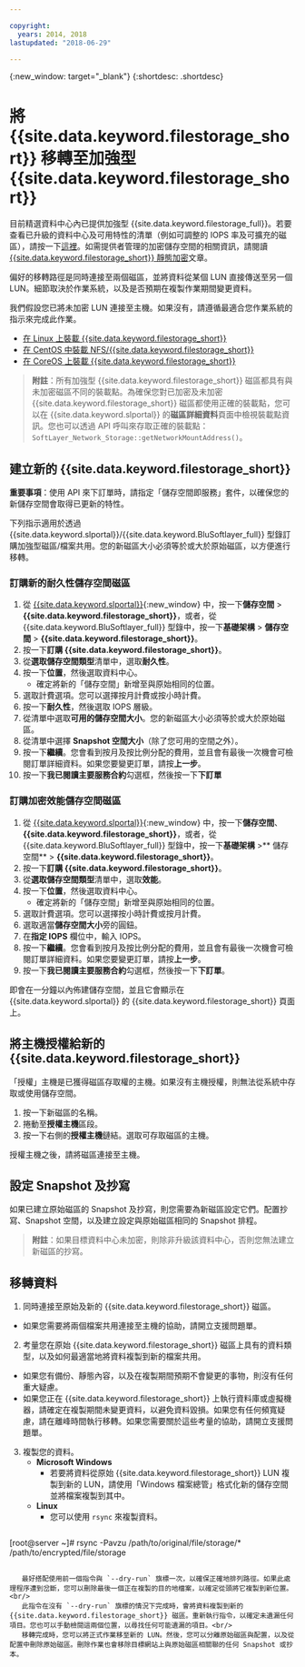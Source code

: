 ```yaml
---

copyright:
  years: 2014, 2018
lastupdated: "2018-06-29"

---
```

{:new_window: target="_blank"}
{:shortdesc: .shortdesc}
 
# 將 {{site.data.keyword.filestorage_short}} 移轉至加強型 {{site.data.keyword.filestorage_short}}

目前精選資料中心內已提供加強型 {{site.data.keyword.filestorage_full}}。若要查看已升級的資料中心及可用特性的清單（例如可調整的 IOPS 率及可擴充的磁區），請按一下[這裡](new-ibm-block-and-file-storage-location-and-features.html)。如需提供者管理的加密儲存空間的相關資訊，請閱讀 [{{site.data.keyword.filestorage_short}} 靜態加密](block-file-storage-encryption-rest.html)文章。

偏好的移轉路徑是同時連接至兩個磁區，並將資料從某個 LUN 直接傳送至另一個 LUN。細節取決於作業系統，以及是否預期在複製作業期間變更資料。 

我們假設您已將未加密 LUN 連接至主機。如果沒有，請遵循最適合您作業系統的指示來完成此作業。

- [在 Linux 上裝載 {{site.data.keyword.filestorage_short}}](accessing-file-storage-linux.html)
- [在 CentOS 中裝載 NFS/{{site.data.keyword.filestorage_short}}](mounting-nsf-file-storage.html)
- [在 CoreOS 上裝載 {{site.data.keyword.filestorage_short}}](mounting-storage-coreos.html)

>**附註**：所有加強型 {{site.data.keyword.filestorage_short}} 磁區都具有與未加密磁區不同的裝載點。為確保您對已加密及未加密 {{site.data.keyword.filestorage_short}} 磁區都使用正確的裝載點，您可以在 {{site.data.keyword.slportal}} 的**磁區詳細資料**頁面中檢視裝載點資訊。您也可以透過 API 呼叫來存取正確的裝載點：`SoftLayer_Network_Storage::getNetworkMountAddress()`。


## 建立新的 {{site.data.keyword.filestorage_short}}

**重要事項**：使用 API 來下訂單時，請指定「儲存空間即服務」套件，以確保您的新儲存空間會取得已更新的特性。

下列指示適用於透過 {{site.data.keyword.slportal}}/{{site.data.keyword.BluSoftlayer_full}} 型錄訂購加強型磁區/檔案共用。您的新磁區大小必須等於或大於原始磁區，以方便進行移轉。

### 訂購新的耐久性儲存空間磁區

1. 從 [{{site.data.keyword.slportal}}](https://control.softlayer.com/){:new_window} 中，按一下**儲存空間** > **{{site.data.keyword.filestorage_short}}**，或者，從 {{site.data.keyword.BluSoftlayer_full}} 型錄中，按一下**基礎架構** > **儲存空間** > **{{site.data.keyword.filestorage_short}}**。
2. 按一下**訂購 {{site.data.keyword.filestorage_short}}**。 
3. 從**選取儲存空間類型**清單中，選取**耐久性**。
4. 按一下**位置**，然後選取資料中心。
   - 確定將新的「儲存空間」新增至與原始相同的位置。
5. 選取計費選項。您可以選擇按月計費或按小時計費。
6. 按一下**耐久性**，然後選取 IOPS 層級。
6. 從清單中選取**可用的儲存空間大小**。您的新磁區大小必須等於或大於原始磁區。
7. 從清單中選擇 **Snapshot 空間大小**（除了您可用的空間之外）。
8. 按一下**繼續**。您會看到按月及按比例分配的費用，並且會有最後一次機會可檢閱訂單詳細資料。如果您要變更訂單，請按**上一步**。
9. 按一下**我已閱讀主要服務合約**勾選框，然後按一下**下訂單**
 
### 訂購加密效能儲存空間磁區

1. 從 [{{site.data.keyword.slportal}}](https://control.softlayer.com/){:new_window} 中，按一下**儲存空間**、**{{site.data.keyword.filestorage_short}}**，或者，從 {{site.data.keyword.BluSoftlayer_full}} 型錄中，按一下**基礎架構** >** 儲存空間** > **{{site.data.keyword.filestorage_short}}**。
2. 按一下**訂購 {{site.data.keyword.filestorage_short}}**。 
3. 從**選取儲存空間類型**清單中，選取**效能**。
4. 按一下**位置**，然後選取資料中心。
    -  確定將新的「儲存空間」新增至與原始相同的位置。
5. 選取計費選項。您可以選擇按小時計費或按月計費。
6. 選取適當**儲存空間大小**旁的圓鈕。
6. 在**指定 IOPS** 欄位中，輸入 IOPS。
7. 按一下**繼續**。您會看到按月及按比例分配的費用，並且會有最後一次機會可檢閱訂單詳細資料。如果您要變更訂單，請按**上一步**。
8. 按一下**我已閱讀主要服務合約**勾選框，然後按一下**下訂單**。

即會在一分鐘以內佈建儲存空間，並且它會顯示在 {{site.data.keyword.slportal}} 的 {{site.data.keyword.filestorage_short}} 頁面上。

 
## 將主機授權給新的 {{site.data.keyword.filestorage_short}}

「授權」主機是已獲得磁區存取權的主機。如果沒有主機授權，則無法從系統中存取或使用儲存空間。

1. 按一下新磁區的名稱。
2. 捲動至**授權主機**區段。
3. 按一下右側的**授權主機**鏈結。選取可存取磁區的主機。

授權主機之後，請將磁區連接至主機。

 
## 設定 Snapshot 及抄寫

如果已建立原始磁區的 Snapshot 及抄寫，則您需要為新磁區設定它們。配置抄寫、Snapshot 空間，以及建立設定與原始磁區相同的 Snapshot 排程。 

>**附註**：如果目標資料中心未加密，則除非升級該資料中心，否則您無法建立新磁區的抄寫。

 
## 移轉資料

1. 同時連接至原始及新的 {{site.data.keyword.filestorage_short}} 磁區。 
  - 如果您需要將兩個檔案共用連接至主機的協助，請開立支援問題單。

2. 考量您在原始 {{site.data.keyword.filestorage_short}} 磁區上具有的資料類型，以及如何最適當地將資料複製到新的檔案共用。 
  - 如果您有備份、靜態內容，以及在複製期間預期不會變更的事物，則沒有任何重大疑慮。
  - 如果您正在 {{site.data.keyword.filestorage_short}} 上執行資料庫或虛擬機器，請確定在複製期間未變更資料，以避免資料毀損。如果您有任何頻寬疑慮，請在離峰時間執行移轉。如果您需要關於這些考量的協助，請開立支援問題單。
 
3. 複製您的資料。
   - **Microsoft Windows** 
     - 若要將資料從原始 {{site.data.keyword.filestorage_short}} LUN 複製到新的 LUN，請使用「Windows 檔案總管」格式化新的儲存空間並將檔案複製到其中。
   - **Linux** 
     - 您可以使用 `rsync` 來複製資料。
       ```
[root@server ~]# rsync -Pavzu /path/to/original/file/storage/* /path/to/encrypted/file/storage
```
   
   最好搭配使用前一個指令與 `--dry-run` 旗標一次，以確保正確地排列路徑。如果此處理程序遭到岔斷，您可以刪除最後一個正在複製的目的地檔案，以確定從頭將它複製到新位置。<br/>
   此指令在沒有 `--dry-run` 旗標的情況下完成時，會將資料複製到新的 {{site.data.keyword.filestorage_short}} 磁區。重新執行指令，以確定未遺漏任何項目。您也可以手動檢閱這兩個位置，以尋找任何可能遺漏的項目。<br/>
   移轉完成時，您可以將正式作業移至新的 LUN。然後，您可以分離原始磁區與配置，以及從配置中刪除原始磁區。刪除作業也會移除目標網站上與原始磁區相關聯的任何 Snapshot 或抄本。

